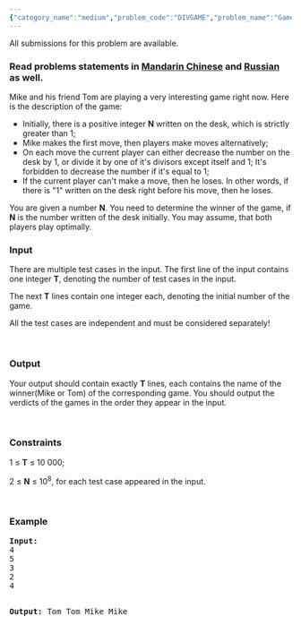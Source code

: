 ```yaml
---
{"category_name":"medium","problem_code":"DIVGAME","problem_name":"Game of Divisors","languages_supported":{"0":"ADA","1":"ASM","2":"BASH","3":"BF","4":"C","5":"C99 strict","6":"CAML","7":"CLOJ","8":"CLPS","9":"CPP 4.3.2","10":"CPP 4.9.2","11":"CPP14","12":"CS2","13":"D","14":"ERL","15":"FORT","16":"FS","17":"GO","18":"HASK","19":"ICK","20":"ICON","21":"JAVA","22":"JS","23":"LISP clisp","24":"LISP sbcl","25":"LUA","26":"NEM","27":"NICE","28":"NODEJS","29":"PAS fpc","30":"PAS gpc","31":"PERL","32":"PERL6","33":"PHP","34":"PIKE","35":"PRLG","36":"PYTH","37":"PYTH 3.4","38":"RUBY","39":"SCALA","40":"SCM guile","41":"SCM qobi","42":"ST","43":"TCL","44":"TEXT","45":"WSPC"},"max_timelimit":1,"source_sizelimit":50000,"problem_author":"kostya_by","problem_tester":"gerald","date_added":"8-02-2014","tags":{"0":"cook44","1":"easy","2":"game","3":"kostya_by"},"editorial_url":"http://discuss.codechef.com/problems/DIVGAME","time":{"view_start_date":1395599400,"submit_start_date":1395599400,"visible_start_date":1395599400,"end_date":1735669800},"layout":"problem"}
---
```

<span class="solution-visible-txt">All submissions for this problem are available.</span><h3> Read problems statements in <a target="_blank" href="http://www.codechef.com/download/translated/COOK44/mandarin/DIVGAME.pdf">Mandarin Chinese</a> and <a target="_blank" href="http://www.codechef.com/download/translated/COOK44/russian/DIVGAME.pdf">Russian</a> as well.</h3>
<p>
Mike and his friend Tom are playing a very interesting game right now. Here is the description of the game:
</p>
<p><ul type="square">
<li>Initially, there is a positive integer <b>N</b> written on the desk, which is strictly greater than 1;
</li><li>Mike makes the first move, then players make moves alternatively;
</li><li>On each move the current player can either decrease the number on the desk by 1, or divide it by one of it's divisors except itself and 1; It's forbidden to decrease the number if it's equal to 1;
</li><li>If the current player can't make a move, then he loses. In other words, if there is "1" written on the desk right before his move, then he loses.
	</li></ul>
</p>
<p>
You are given a number <b>N</b>. You need to determine the winner of the game, if <b>N</b> is the number written of the desk initially. You may assume, that both players play optimally.
</p>
<h3>Input</h3>

<p>
There are multiple test cases in the input. The first line of the input contains one integer <b>T</b>, denoting the number of test cases in the input.
</p>
<p>The next <b>T</b> lines contain one integer each, denoting the initial number of the game.</p>
<p>All the test cases are independent and must be considered separately!</p>
<p> </p>
<h3>Output</h3>
<p>Your output should contain exactly <b>T</b> lines, each contains the name of the winner(Mike or Tom) of the corresponding game. You should output the verdicts of the games in the order they appear in the input.</p>
<p> </p>
<h3>Constraints</h3>
<p>1 ≤ <b>T</b> ≤ 10 000;</p>
<p>2 ≤ <b>N</b> ≤ 10<sup>8</sup>, for each test case appeared in the input.</p>
<p> </p>
<h3>Example</h3>
<pre><b>Input:</b>
4 
5 
3 
2 
4

<b>Output:</b>
Tom
Tom
Mike
Mike
</pre>
